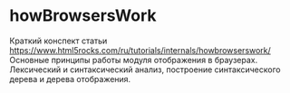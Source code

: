 # howBrowsersWork

Краткий конспект статьи https://www.html5rocks.com/ru/tutorials/internals/howbrowserswork/ 
Основные принципы работы модуля отображения в браузерах. Лексический и синтаксический анализ, построение синтаксического дерева и дерева отображения.
